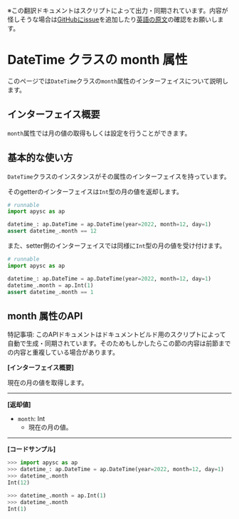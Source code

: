 <span class="inconspicuous-txt">※この翻訳ドキュメントはスクリプトによって出力・同期されています。内容が怪しそうな場合は<a href="https://github.com/simon-ritchie/apysc/issues" target="_blank">GitHubにissue</a>を追加したり[英語の原文](https://simon-ritchie.github.io/apysc/en/datetime_month.html)の確認をお願いします。</span>

# DateTime クラスの month 属性

このページでは`DateTime`クラスの`month`属性のインターフェイスについて説明します。

## インターフェイス概要

`month`属性では月の値の取得もしくは設定を行うことができます。

## 基本的な使い方

`DateTime`クラスのインスタンスがその属性のインターフェイスを持っています。

そのgetterのインターフェイスは`Int`型の月の値を返却します。

```py
# runnable
import apysc as ap

datetime_: ap.DateTime = ap.DateTime(year=2022, month=12, day=1)
assert datetime_.month == 12
```

また、setter側のインターフェイスでは同様に`Int`型の月の値を受け付けます。

```py
# runnable
import apysc as ap

datetime_: ap.DateTime = ap.DateTime(year=2022, month=12, day=1)
datetime_.month = ap.Int(1)
assert datetime_.month == 1
```

## month 属性のAPI

<span class="inconspicuous-txt">特記事項: このAPIドキュメントはドキュメントビルド用のスクリプトによって自動で生成・同期されています。そのためもしかしたらこの節の内容は前節までの内容と重複している場合があります。</span>

**[インターフェイス概要]**

現在の月の値を取得します。<hr>

**[返却値]**

- `month`: Int
  - 現在の月の値。

<hr>

**[コードサンプル]**

```py
>>> import apysc as ap
>>> datetime_: ap.DateTime = ap.DateTime(year=2022, month=12, day=1)
>>> datetime_.month
Int(12)

>>> datetime_.month = ap.Int(1)
>>> datetime_.month
Int(1)
```
